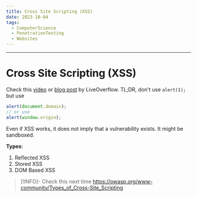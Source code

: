 ```yaml
---
title: Cross Site Scripting (XSS)
date: 2023-10-04
tags:
  - ComputerScience
  - PenetrationTesting
  - Websites
---
```

---
# Cross Site Scripting (XSS)
Check this [video](https://www.youtube.com/watch?v=KHwVjzWei1c) or [blog post](https://liveoverflow.com/do-not-use-alert-1-in-xss/) by LiveOverflow. TL;DR, don't use `alert(1);` but use 
```js
alert(document.domain);
// or use
alert(window.origin);
```
Even if XSS works, it does not imply that a vulnerability exists. It might be sandboxed.

**Types**:
1. Reflected XSS
2. Stored XSS
3. DOM Based XSS

> [!INFO]- Check this next time
> https://owasp.org/www-community/Types_of_Cross-Site_Scripting